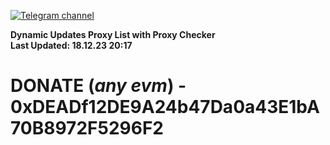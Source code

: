 [![Telegram channel](https://img.shields.io/endpoint?url=https://runkit.io/damiankrawczyk/telegram-badge/branches/master?url=https://t.me/n4z4v0d)](https://t.me/n4z4v0d) 

**Dynamic Updates Proxy List with Proxy Checker**  
**Last Updated: 18.12.23 20:17**

# DONATE (_any evm_) - 0xDEADf12DE9A24b47Da0a43E1bA70B8972F5296F2
